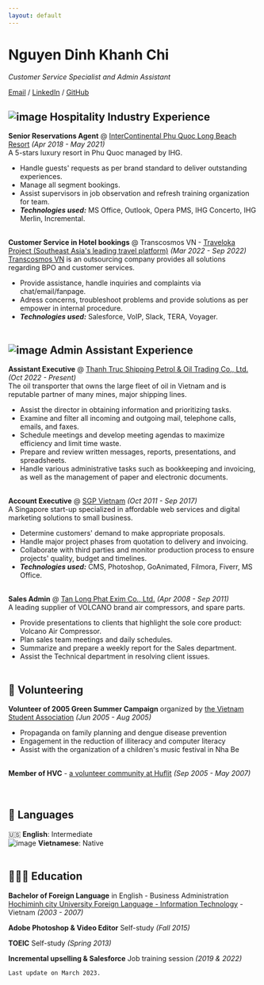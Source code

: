 ```yaml
---
layout: default
---
```


# Nguyen Dinh Khanh Chi

_Customer Service Specialist and Admin Assistant_ <br>

[Email](mailto:khanhchi.fe@gmail.com) / [LinkedIn](https://www.linkedin.com/in/khanh-chi-nguyen-dinh-266b4894/) / [GitHub](https://chinguyen85.github.io/digital-cv/)

## ![image](https://user-images.githubusercontent.com/126580425/222670740-997f0b0c-14e4-4550-ba3f-7e9e18b39959.png) Hospitality Industry Experience

**Senior Reservations Agent** @ [InterContinental Phu Quoc Long Beach Resort](https://phuquoc.intercontinental.com/) _(Apr 2018 - May 2021)_ <br>
A 5-stars luxury resort in Phu Quoc managed by IHG.
  - Handle guests' requests as per brand standard to deliver outstanding experiences.
  - Manage all segment bookings.
  - Assist supervisors in job observation and refresh training organization for team.
  - **_Technologies used:_** MS Office, Outlook, Opera PMS, IHG Concerto, IHG Merlin, Incremental.
<br><br>

**Customer Service in Hotel bookings** @ Transcosmos VN - [Traveloka Project (Southeast Asia's leading travel platform)](https://www.traveloka.com/en-en/) _(Mar 2022 - Sep 2022)_ <br>
[Transcosmos VN](https://www.trans-cosmos.com.vn/?locale=en) is an outsourcing company provides all solutions regarding BPO and customer services.
  - Provide assistance, handle inquiries and complaints via chat/email/fanpage.
  - Adress concerns, troubleshoot problems and provide solutions as per empower in internal procedure.
  - **_Technologies used:_** Salesforce, VoIP, Slack, TERA, Voyager.
    <br><br>
    
## ![image](https://user-images.githubusercontent.com/126580425/222669104-28027905-1a7a-4107-9b36-780ae1c1a31f.png) Admin Assistant Experience

**Assistant Executive** @ [Thanh Truc Shipping Petrol & Oil Trading Co., Ltd.](mailto:thanhtruc@oilandshipping.vn) _(Oct 2022 - Present)_ <br>
The oil transporter that owns the large fleet of oil in Vietnam and is reputable partner of many mines, major shipping lines.
  - Assist the director in obtaining information and prioritizing tasks.
  - Examine and filter all incoming and outgoing mail, telephone calls, emails, and faxes.
  - Schedule meetings and develop meeting agendas to maximize efficiency and limit time waste.
  - Prepare and review written messages, reports, presentations, and spreadsheets.
  - Handle various administrative tasks such as bookkeeping and invoicing, as well as the management of paper and electronic documents.
<br><br>

**Account Executive** @ [SGP Vietnam](https://vieclam24h.vn/danh-sach-tin-tuyen-dung-cong-ty-tnhh-sgp-viet-nam-ntd12654745p122.html) _(Oct 2011 - Sep 2017)_ <br>
A Singapore start-up specialized in affordable web services and digital marketing solutions to small business.
  - Determine customers' demand to make appropriate proposals.
  - Handle major project phases from quotation to delivery and invoicing.
  - Collaborate with third parties and monitor production process to ensure projects' quality, budget and timelines.
  - **_Technologies used:_** CMS, Photoshop, GoAnimated, Filmora, Fiverr, MS Office.
<br><br>

**Sales Admin** @ [Tan Long Phat Exim Co., Ltd.](https://volcanocomp.com/) _(Apr 2008 - Sep 2011)_ <br>
A leading supplier of VOLCANO brand air compressors, and spare parts.
  - Provide presentations to clients that highlight the sole core product: Volcano Air Compressor.
  - Plan sales team meetings and daily schedules.
  - Summarize and prepare a weekly report for the Sales department.
  - Assist the Technical department in resolving client issues.
<br><br>

## 📌 Volunteering

**Volunteer of 2005 Green Summer Campaign** organized by [the Vietnam Student Association](http://hoisinhvien.com.vn/) _(Jun 2005 - Aug 2005)_<br>
  - Propaganda on family planning and dengue disease prevention
  - Engagement in the reduction of illiteracy and computer literacy
  - Assist with the organization of a children's music festival in Nha Be
  <br><br>

**Member of HVC** - [a volunteer community at Huflit](https://www.facebook.com/clbtinhnguyenhuflit) _(Sep 2005 - May 2007)_ <br>
  <br><br>

## 💬 Languages

🇺🇸 **English**: Intermediate <br>
![image](https://user-images.githubusercontent.com/126580425/222677956-0af8cbe7-ab26-4c36-90a8-16ac7770b158.png) **Vietnamese**: Native
<br><br>

## 👩🏼‍🎓 Education

**Bachelor of Foreign Language** in English - Business Administration<br>
[Hochiminh city University Foreign Language - Information Technology](https://huflit.edu.vn/) - Vietnam _(2003 - 2007)_

**Adobe Photoshop & Video Editor** Self-study _(Fall 2015)_

**TOEIC** Self-study _(Spring 2013)_

**Incremental upselling & Salesforce** Job training session _(2019 & 2022)_ <br>

```
Last update on March 2023.
```

